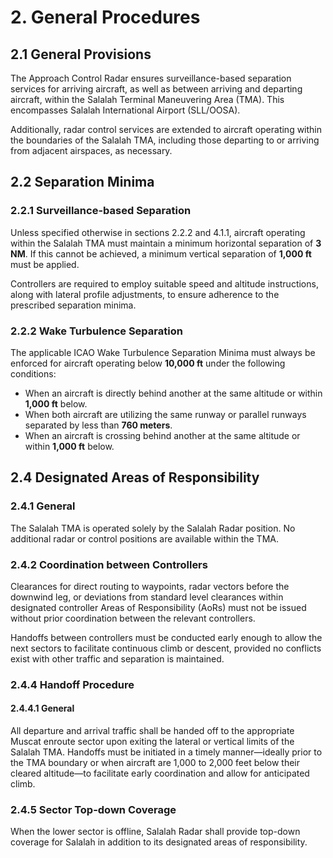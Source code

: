 # 2. General Procedures
## 2.1 General Provisions
The Approach Control Radar ensures surveillance-based separation services for arriving aircraft, as well as between arriving and departing aircraft, within the Salalah Terminal Maneuvering Area (TMA). This encompasses Salalah International Airport (SLL/OOSA).

Additionally, radar control services are extended to aircraft operating within the boundaries of the Salalah TMA, including those departing to or arriving from adjacent airspaces, as necessary.

## 2.2 Separation Minima
### 2.2.1 Surveillance-based Separation
Unless specified otherwise in sections 2.2.2 and 4.1.1, aircraft operating within the Salalah TMA must maintain a minimum horizontal separation of **3 NM**. If this cannot be achieved, a minimum vertical separation of **1,000 ft** must be applied.

Controllers are required to employ suitable speed and altitude instructions, along with lateral profile adjustments, to ensure adherence to the prescribed separation minima.

### 2.2.2 Wake Turbulence Separation
The applicable ICAO Wake Turbulence Separation Minima must always be enforced for aircraft operating below **10,000 ft** under the following conditions:

- When an aircraft is directly behind another at the same altitude or within **1,000 ft** below.  
- When both aircraft are utilizing the same runway or parallel runways separated by less than **760 meters**.  
- When an aircraft is crossing behind another at the same altitude or within **1,000 ft** below.  

## 2.4 Designated Areas of Responsibility
### 2.4.1 General
The Salalah TMA is operated solely by the Salalah Radar position. No additional radar or control positions are available within the TMA.

### 2.4.2 Coordination between Controllers
Clearances for direct routing to waypoints, radar vectors before the downwind leg, or deviations from standard level clearances within designated controller Areas of Responsibility (AoRs) must not be issued without prior coordination between the relevant controllers.  

Handoffs between controllers must be conducted early enough to allow the next sectors to facilitate continuous climb or descent, provided no conflicts exist with other traffic and separation is maintained.  

### 2.4.4 Handoff Procedure
#### 2.4.4.1 General
All departure and arrival traffic shall be handed off to the appropriate Muscat enroute sector upon exiting the lateral or vertical limits of the Salalah TMA. Handoffs must be initiated in a timely manner—ideally prior to the TMA boundary or when aircraft are 1,000 to 2,000 feet below their cleared altitude—to facilitate early coordination and allow for anticipated climb.

### 2.4.5 Sector Top-down Coverage
When the lower sector is offline, Salalah Radar shall provide top-down coverage for Salalah in addition to its designated areas of responsibility.